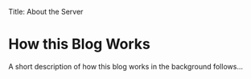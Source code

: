 Title: About the Server

# How this Blog Works

A short description of how this blog works in the background follows...
